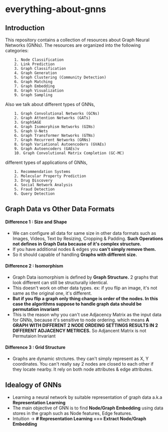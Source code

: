 # everything-about-gnns

## Introduction

This repository contains a collection of resources about Graph Neural Networks (GNNs). The resources are organized into the following categories:

        1. Node Classification
        2. Link Prediction
        3. Graph Classification
        4. Graph Generation
        5. Graph Clustering (Community Detection)
        6. Graph Matching
        7. Graph Embedding
        8. Graph Visualization
        9. Graph Sampling


Also we talk about different types of GNNs,

        1. Graph Convolutional Networks (GCNs)
        2. Graph Attention Networks (GATs)
        3. GraphSAGE
        4. Graph Isomorphism Networks (GINs)
        5. Graph U-Nets
        6. Graph Transformer Networks (GTNs)
        7. Graph Recurrent Networks (GRNs)
        8. Graph Variational Autoencoders (GVAEs)
        9. Graph Autoencoders (GAEs)v
        10. Graph Convolutional Matrix Completion (GC-MC)
    

different types of applications of GNNs,

        1. Recommendation Systems
        2. Molecular Property Prediction
        3. Drug Discovery
        4. Social Network Analysis
        5. Fraud Detection
        6. Query Detection

## Graph Data vs Other Data Formats

#### Difference 1 : Size and Shape </br>
- We can configure all data for same size in other data formats such as Images, Videos, Text by Resizing, Cropping & Padding. **Such Operations not defines in Graph Data because of it's complex structure.**
- If you have additional nodes & edges you **can't simply remove them.**
- So it should capable of handling **Graphs with different size.**

#### Difference 2 : Isomorphism </br>
- Graph Data isomorphism is defined by **Graph Structure.** 2 graphs that look different can still be structurally identical.
- This doesn't work on other data types. ex: if you flip an image, it's not same as the original one, it's different.
- **But if you flip a graph only thing change is order of the nodes. In this case the algorithms suppose to handle graph data should be permutation invariant**
- This is the reason why you can't use Adjacency Matrix as the input data for GNNs, because it's sensitive to node ordering. which means **A GRAPH WITH DIFFERENT 2 NODE ORDEING SETTINGS RESULTS IN 2 DIFFERENT ADJACENCY METRICES.** So Adjancent Matrix is not Permutaion Invariant

#### Difference 3 : Grid Structure </br>
- Graphs are dynamic strctures. they can't simply represent as X, Y coordinates. You can't really say 2 nodes are closed to each other if they locate nearby. It rely on both node attributes & edge attributes. 


## Idealogy of GNNs
- Learning a neural network by suitable representation of graph data a.k.a **Representation Learning**
- The main objective of GNN is to find **Node/Graph Embedding** using data stores in the graph such as Node features, Edge features.
- Intuition -> **# Representation Learning === Extract Node/Graph Embedding**